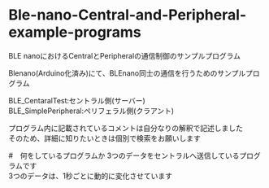 # Ble-nano-Central-and-Peripheral-example-programs
BLE nanoにおけるCentralとPeripheralの通信制御のサンプルプログラム

Blenano(Arduino化済み)にて、BLEnano同士の通信を行うためのサンプルプログラム  

BLE_CentaralTest:セントラル側(サーバー)  
BLE_SimplePeripheral:ペリフェラル側(クラアント)  

プログラム内に記載されているコメントは自分なりの解釈で記述しました  
そのため、詳細に知りたいときは個別で検索をお願いします  


#　何をしているプログラムか
3つのデータをセントラルへ送信しているプログラムです  
3つのデータは、1秒ごとに動的に変化させています  